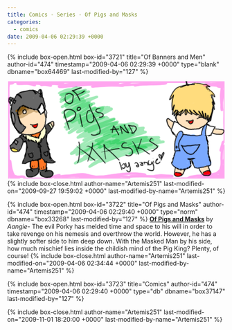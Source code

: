 ```yaml
---
title: Comics - Series - Of Pigs and Masks
categories:
  - comics
date: 2009-04-06 02:29:39 +0000
---
```

{% include box-open.html box-id="3721" title="Of Banners and Men" author-id="474" timestamp="2009-04-06 02:29:39 +0000" type="blank" dbname="box64469" last-modified-by="127" %}
<center>
<img src="/comics/series/ofpigs/ofpigsbanner.png" alt="Of Pigs and Masks banner" />
</center>
{% include box-close.html author-name="Artemis251" last-modified-on="2009-09-27 19:59:02 +0000" last-modified-by-name="Artemis251" %}

{% include box-open.html box-id="3722" title="Of Pigs and Masks" author-id="474" timestamp="2009-04-06 02:29:40 +0000" type="norm" dbname="box33268" last-modified-by="127" %}
<b><u>Of Pigs and Masks</u></b> by <i>Aangie</i>- The evil Porky has melded time and space to his will in order to take revenge on his nemesis and overthrow the world. However, he has a slightly softer side to him deep down. With the Masked Man by his side, how much mischief lies inside the childish mind of the Pig King? Plenty, of course!
{% include box-close.html author-name="Artemis251" last-modified-on="2009-04-06 02:34:44 +0000" last-modified-by-name="Artemis251" %}

{% include box-open.html box-id="3723" title="Comics" author-id="474" timestamp="2009-04-06 02:29:40 +0000" type="db" dbname="box37147" last-modified-by="127" %}
<center><navigator search="`Content` LIKE 'Of Pigs%'" display="no" quantity="50" section="description" /><displaytor mode="twocolumnlist" /></center>
{% include box-close.html author-name="Artemis251" last-modified-on="2009-11-01 18:20:00 +0000" last-modified-by-name="Artemis251" %}
